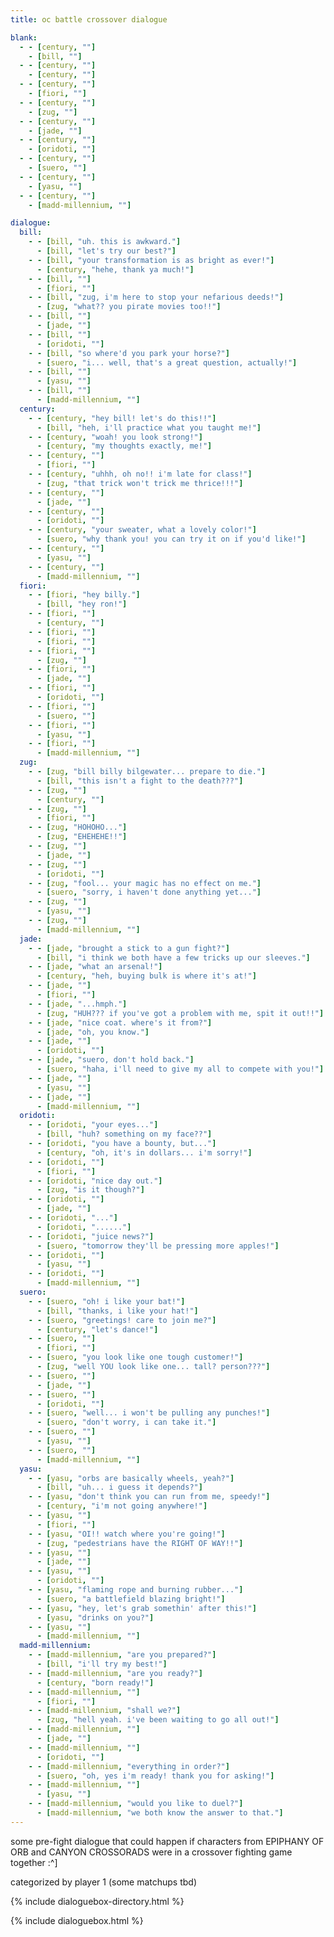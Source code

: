 ```yaml
---
title: oc battle crossover dialogue

blank:
  - - [century, ""]
    - [bill, ""]
  - - [century, ""]
    - [century, ""]
  - - [century, ""]
    - [fiori, ""]
  - - [century, ""]
    - [zug, ""]
  - - [century, ""]
    - [jade, ""]
  - - [century, ""]
    - [oridoti, ""]
  - - [century, ""]
    - [suero, ""]
  - - [century, ""]
    - [yasu, ""]
  - - [century, ""]
    - [madd-millennium, ""]

dialogue:
  bill:
    - - [bill, "uh. this is awkward."]
      - [bill, "let's try our best?"]
    - - [bill, "your transformation is as bright as ever!"]
      - [century, "hehe, thank ya much!"]
    - - [bill, ""]
      - [fiori, ""]
    - - [bill, "zug, i'm here to stop your nefarious deeds!"]
      - [zug, "what?? you pirate movies too!!"]
    - - [bill, ""]
      - [jade, ""]
    - - [bill, ""]
      - [oridoti, ""]
    - - [bill, "so where'd you park your horse?"]
      - [suero, "i... well, that's a great question, actually!"]
    - - [bill, ""]
      - [yasu, ""]
    - - [bill, ""]
      - [madd-millennium, ""]
  century:
    - - [century, "hey bill! let's do this!!"]
      - [bill, "heh, i'll practice what you taught me!"]
    - - [century, "woah! you look strong!"]
      - [century, "my thoughts exactly, me!"]
    - - [century, ""]
      - [fiori, ""]
    - - [century, "uhhh, oh no!! i'm late for class!"]
      - [zug, "that trick won't trick me thrice!!!"]
    - - [century, ""]
      - [jade, ""]
    - - [century, ""]
      - [oridoti, ""]
    - - [century, "your sweater, what a lovely color!"]
      - [suero, "why thank you! you can try it on if you'd like!"]
    - - [century, ""]
      - [yasu, ""]
    - - [century, ""]
      - [madd-millennium, ""]
  fiori:
    - - [fiori, "hey billy."]
      - [bill, "hey ron!"]
    - - [fiori, ""]
      - [century, ""]
    - - [fiori, ""]
      - [fiori, ""]
    - - [fiori, ""]
      - [zug, ""]
    - - [fiori, ""]
      - [jade, ""]
    - - [fiori, ""]
      - [oridoti, ""]
    - - [fiori, ""]
      - [suero, ""]
    - - [fiori, ""]
      - [yasu, ""]
    - - [fiori, ""]
      - [madd-millennium, ""]
  zug:
    - - [zug, "bill billy bilgewater... prepare to die."]
      - [bill, "this isn't a fight to the death???"]
    - - [zug, ""]
      - [century, ""]
    - - [zug, ""]
      - [fiori, ""]
    - - [zug, "HOHOHO..."]
      - [zug, "EHEHEHE!!"]
    - - [zug, ""]
      - [jade, ""]
    - - [zug, ""]
      - [oridoti, ""]
    - - [zug, "fool... your magic has no effect on me."]
      - [suero, "sorry, i haven't done anything yet..."]
    - - [zug, ""]
      - [yasu, ""]
    - - [zug, ""]
      - [madd-millennium, ""]
  jade:
    - - [jade, "brought a stick to a gun fight?"]
      - [bill, "i think we both have a few tricks up our sleeves."]
    - - [jade, "what an arsenal!"]
      - [century, "heh, buying bulk is where it's at!"]
    - - [jade, ""]
      - [fiori, ""]
    - - [jade, "...hmph."]
      - [zug, "HUH??? if you've got a problem with me, spit it out!!"]
    - - [jade, "nice coat. where's it from?"]
      - [jade, "oh, you know."]
    - - [jade, ""]
      - [oridoti, ""]
    - - [jade, "suero, don't hold back."]
      - [suero, "haha, i'll need to give my all to compete with you!"]
    - - [jade, ""]
      - [yasu, ""]
    - - [jade, ""]
      - [madd-millennium, ""]
  oridoti:
    - - [oridoti, "your eyes..."]
      - [bill, "huh? something on my face??"]
    - - [oridoti, "you have a bounty, but..."]
      - [century, "oh, it's in dollars... i'm sorry!"]
    - - [oridoti, ""]
      - [fiori, ""]
    - - [oridoti, "nice day out."]
      - [zug, "is it though?"]
    - - [oridoti, ""]
      - [jade, ""]
    - - [oridoti, "..."]
      - [oridoti, "......"]
    - - [oridoti, "juice news?"]
      - [suero, "tomorrow they'll be pressing more apples!"]
    - - [oridoti, ""]
      - [yasu, ""]
    - - [oridoti, ""]
      - [madd-millennium, ""]
  suero:
    - - [suero, "oh! i like your bat!"]
      - [bill, "thanks, i like your hat!"]
    - - [suero, "greetings! care to join me?"]
      - [century, "let's dance!"]
    - - [suero, ""]
      - [fiori, ""]
    - - [suero, "you look like one tough customer!"]
      - [zug, "well YOU look like one... tall? person???"]
    - - [suero, ""]
      - [jade, ""]
    - - [suero, ""]
      - [oridoti, ""]
    - - [suero, "well... i won't be pulling any punches!"]
      - [suero, "don't worry, i can take it."]
    - - [suero, ""]
      - [yasu, ""]
    - - [suero, ""]
      - [madd-millennium, ""]
  yasu:
    - - [yasu, "orbs are basically wheels, yeah?"]
      - [bill, "uh... i guess it depends?"]
    - - [yasu, "don't think you can run from me, speedy!"]
      - [century, "i'm not going anywhere!"]
    - - [yasu, ""]
      - [fiori, ""]
    - - [yasu, "OI!! watch where you're going!"]
      - [zug, "pedestrians have the RIGHT OF WAY!!"]
    - - [yasu, ""]
      - [jade, ""]
    - - [yasu, ""]
      - [oridoti, ""]
    - - [yasu, "flaming rope and burning rubber..."]
      - [suero, "a battlefield blazing bright!"]
    - - [yasu, "hey, let's grab somethin' after this!"]
      - [yasu, "drinks on you?"]
    - - [yasu, ""]
      - [madd-millennium, ""]
  madd-millennium:
    - - [madd-millennium, "are you prepared?"]
      - [bill, "i'll try my best!"]
    - - [madd-millennium, "are you ready?"]
      - [century, "born ready!"]
    - - [madd-millennium, ""]
      - [fiori, ""]
    - - [madd-millennium, "shall we?"]
      - [zug, "hell yeah. i've been waiting to go all out!"]
    - - [madd-millennium, ""]
      - [jade, ""]
    - - [madd-millennium, ""]
      - [oridoti, ""]
    - - [madd-millennium, "everything in order?"]
      - [suero, "oh, yes i'm ready! thank you for asking!"]
    - - [madd-millennium, ""]
      - [yasu, ""]
    - - [madd-millennium, "would you like to duel?"]
      - [madd-millennium, "we both know the answer to that."]
---
```


some pre-fight dialogue that could happen if characters from EPIPHANY OF ORB and CANYON CROSSORADS were in a crossover fighting game together :^]

categorized by player 1 (some matchups tbd)

{% include dialoguebox-directory.html %}

{% include dialoguebox.html %}
